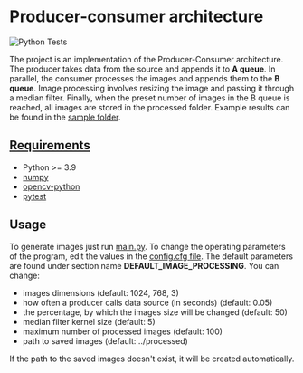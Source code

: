 # Producer-consumer architecture #
![Python Tests](https://github.com/Maokx1/Producer-Consumer/actions/workflows/tests.yml/badge.svg?event=push)

The project is an implementation of the Producer-Consumer architecture. 
The producer takes data from the source and appends it to **A queue**. 
In parallel, the consumer processes the images and appends them to the **B queue**.
Image processing involves resizing the image and passing it through a median filter.
Finally, when the preset number of images in the B queue is reached, all images are stored in the processed folder. 
Example results can be found in the [sample folder](https://github.com/Maokx1/Producer-Consumer/tree/main/sample).

## [Requirements](https://github.com/Maokx1/Producer-Consumer/blob/main/requirements.txt) ##

- Python >= 3.9
- [numpy](https://pypi.org/project/numpy/)
- [opencv-python](https://pypi.org/project/opencv-python/)
- [pytest](https://pypi.org/project/pytest/)

## Usage ##

To generate images just run [main.py](https://github.com/Maokx1/Producer-Consumer/blob/main/src/main.py).
To change the operating parameters of the program, edit the values in the [config.cfg file](https://github.com/Maokx1/Producer-Consumer/blob/main/src/config.cfg).
The default parameters are found under section name **DEFAULT_IMAGE_PROCESSING**.
You can change:
- images dimensions (default: 1024, 768, 3)
- how often a producer calls data source (in seconds) (default: 0.05)
- the percentage, by which the images size will be changed (default: 50)
- median filter kernel size (default: 5)
- maximum number of processed images (default: 100)
- path to saved images (default: ../processed)

If the path to the saved images doesn't exist, it will be created automatically.
